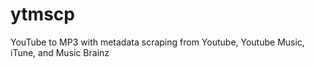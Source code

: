 # ytmscp
YouTube to MP3 with metadata scraping from Youtube, Youtube Music, iTune, and Music Brainz
